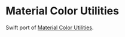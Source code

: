 # Material Color Utilities

Swift port of [Material Color Utilities](https://github.com/material-foundation/material-color-utilities).
